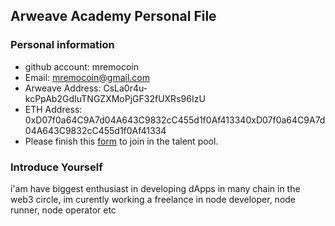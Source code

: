 ## Arweave Academy Personal File

### Personal information

- github account: mremocoin
- Email: mremocoin@gmail.com
- Arweave Address: CsLa0r4u-kcPpAb2GdIuTNGZXMoPjGF32fUXRs96IzU
- ETH Address: 0xD07f0a64C9A7d04A643C9832cC455d1f0Af413340xD07f0a64C9A7d04A643C9832cC455d1f0Af41334
- Please finish this [form](https://docs.google.com/forms/d/e/1FAIpQLSfWA5fIIcBgmRppm3jNz5vmf9Mai_QMVil-2pO4r7YKn_Zhtw/viewform?usp=sf_link) to join in the talent pool.

### Introduce Yourself
 i'am have biggest enthusiast in developing dApps in many chain in the web3 circle, im curently working a freelance in node developer, node runner, node operator etc
